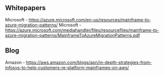 

## Whitepapers
 

Microsoft - https://azure.microsoft.com/en-us/resources/mainframe-to-azure-migration-patterns/
Microsoft - https://azure.microsoft.com/mediahandler/files/resourcefiles/mainframe-to-azure-migration-patterns/MainframeToAzureMigrationPatterns.pdf


## Blog

Amazon - https://aws.amazon.com/blogs/apn/in-depth-strategies-from-infosys-to-help-customers-re-platform-mainframes-on-aws/



